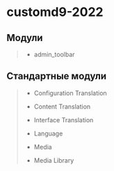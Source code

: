 # customd9-2022


## Модули
> * admin_toolbar

## Стандартные модули
> * Configuration Translation
> * Content Translation
> * Interface Translation
> * Language
>
> * Media
> * Media Library
